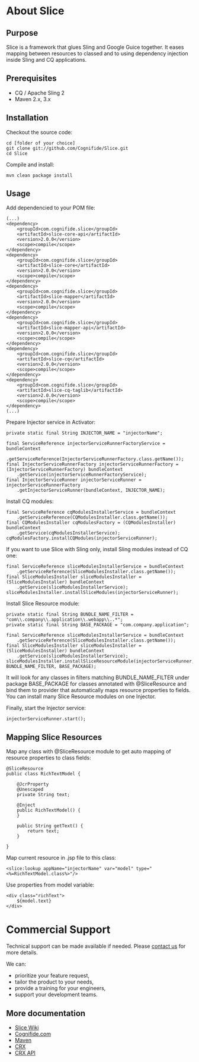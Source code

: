 # About Slice

## Purpose

Slice is a framework that glues Sling and Google Guice together. It eases mapping between
resources to classed and to using dependency injection inside Sling and CQ applications.

## Prerequisites

* CQ / Apache Sling 2
* Maven 2.x, 3.x

## Installation

Checkout the source code:

    cd [folder of your choice]
    git clone git://github.com/Cognifide/Slice.git
    cd Slice

Compile and install:

    mvn clean package install

## Usage

Add dependencied to your POM file:

    (...)
    <dependency>
        <groupId>com.cognifide.slice</groupId>
        <artifactId>slice-core-api</artifactId>
        <version>2.0.0</version>
        <scope>compile</scope>
    </dependency>
    <dependency>
        <groupId>com.cognifide.slice</groupId>
        <artifactId>slice-core</artifactId>
        <version>2.0.0</version>
        <scope>compile</scope>
    </dependency>
    <dependency>
        <groupId>com.cognifide.slice</groupId>
        <artifactId>slice-mapper</artifactId>
        <version>2.0.0</version>
        <scope>compile</scope>
    </dependency>
    <dependency>
        <groupId>com.cognifide.slice</groupId>
        <artifactId>slice-mapper-api</artifactId>
        <version>2.0.0</version>
        <scope>compile</scope>
    </dependency>
    <dependency>
        <groupId>com.cognifide.slice</groupId>
        <artifactId>slice-cq</artifactId>
        <version>2.0.0</version>
        <scope>compile</scope>
    </dependency>
    <dependency>
        <groupId>com.cognifide.slice</groupId>
        <artifactId>slice-cq-taglib</artifactId>
        <version>2.0.0</version>
        <scope>compile</scope>
    </dependency>
    (...)

Prepare Injector service in Activator:

    private static final String INJECTOR_NAME = "injectorName";

    final ServiceReference injectorServiceRunnerFactoryService = bundleContext
        .getServiceReference(InjectorServiceRunnerFactory.class.getName());
    final InjectorServiceRunnerFactory injectorServiceRunnerFactory = (InjectorServiceRunnerFactory) bundleContext
        .getService(injectorServiceRunnerFactoryService);
    final InjectorServiceRunner injectorServiceRunner = injectorServiceRunnerFactory
        .getInjectorServiceRunner(bundleContext, INJECTOR_NAME);

Install CQ modules:

    final ServiceReference cqModulesInstallerService = bundleContext
        .getServiceReference(CQModulesInstaller.class.getName());
    final CQModulesInstaller cqModulesFactory = (CQModulesInstaller) bundleContext
        .getService(cqModulesInstallerService);
    cqModulesFactory.installCQModules(injectorServiceRunner);

If you want to use Slice with Sling only, install Sling modules instead of CQ one:

    final ServiceReference sliceModulesInstallerService = bundleContext
        .getServiceReference(SliceModulesInstaller.class.getName());
    final SliceModulesInstaller sliceModulesInstaller = (SliceModulesInstaller) bundleContext
        .getService(sliceModulesInstallerService);
    sliceModulesInstaller.installSliceModules(injectorServiceRunner);

Install Slice Resource module:

    private static final String BUNDLE_NAME_FILTER = "com\\.company\\.application\\.webapp\\..*";
    private static final String BASE_PACKAGE = "com.company.application";

    final ServiceReference sliceModulesInstallerService = bundleContext
        .getServiceReference(SliceModulesInstaller.class.getName());
    final SliceModulesInstaller sliceModulesInstaller = (SliceModulesInstaller) bundleContext
        .getService(sliceModulesInstallerService);
    sliceModulesInstaller.installSliceResourceModule(injectorServiceRunner, BUNDLE_NAME_FILTER, BASE_PACKAGE);

It will look for any classes in filters matching BUNDLE_NAME_FILTER under package BASE_PACKAGE for classes
annotated with @SliceResource and bind them to provider that automatically maps resource properties to fields.
You can install many Slice Resource modules on one Injector.

Finally, start the Injector service:

    injectorServiceRunner.start();

## Mapping Slice Resources

Map any class with @SliceResource module to get auto mapping of resource properties to class fields:

    @SliceResource
    public class RichTextModel {

        @JcrProperty
        @Unescaped
        private String text;

		@Inject
        public RichTextModel() {
        }

        public String getText() {
            return text;
        }

	}

Map current resource in .jsp file to this class:

    <slice:lookup appName="injectorName" var="model" type="<%=RichTextModel.class%>"/>

Use properties from model variable:

    <div class="richText">
        ${model.text}
    </div>

# Commercial Support

Technical support can be made available if needed. Please [contact us](https://www.cognifide.com/get-in-touch/) for more details.

We can:

* prioritize your feature request,
* tailor the product to your needs,
* provide a training for your engineers,
* support your development teams.

More documentation
------------------
* [Slice Wiki](https://github.com/Cognifide/Slice/wiki)
* [Cognifide.com](http://cognifide.com)
* [Maven](http://maven.apache.org)
* [CRX](http://www.day.com/day/en/products/crx.html)
* [CRX API](http://dev.day.com/content/docs/en/crx/current/how_to/package_manager.html#Package%20Manager%20HTTP%20Service%20API)